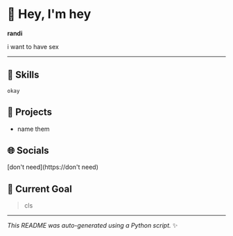 # 👋 Hey, I'm hey

**randi**

i want to have sex

---

## 🔧 Skills
`okay`

## 🚀 Projects
- name them

## 🌐 Socials
[don't need](https://don't need)

## 🎯 Current Goal
> cls

---

_This README was auto-generated using a Python script._ ✨
